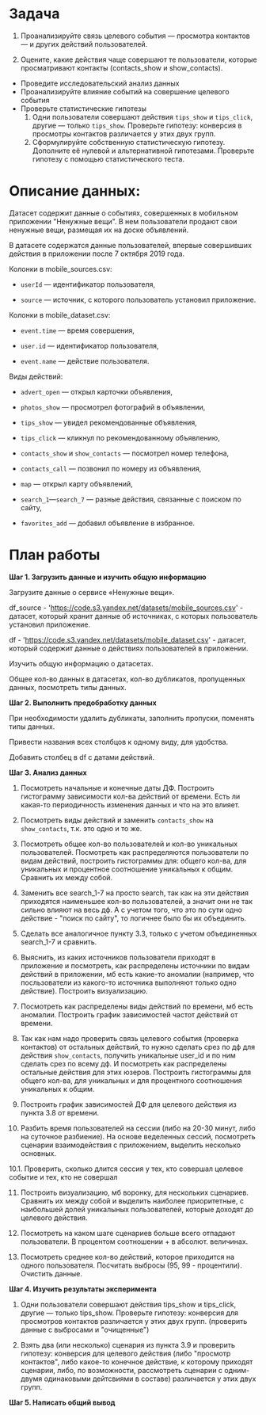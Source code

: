 # Задача

1. Проанализируйте связь целевого события — просмотра контактов — и других действий пользователей.

2. Оцените, какие действия чаще совершают те пользователи, которые просматривают контакты (contacts_show и show_contacts).

- Проведите исследовательский анализ данных
- Проанализируйте влияние событий на совершение целевого события
- Проверьте статистические гипотезы
    1. Одни пользователи совершают действия `tips_show` и `tips_click`, другие — только `tips_show`. Проверьте гипотезу: конверсия в просмотры контактов различается у этих двух групп.
    2. Сформулируйте собственную статистическую гипотезу. Дополните её нулевой и альтернативной гипотезами. Проверьте гипотезу с помощью статистического теста.
    
    
# Описание данных:

Датасет содержит данные о событиях, совершенных в мобильном приложении "Ненужные вещи". В нем пользователи продают свои ненужные вещи, размещая их на доске объявлений.

В датасете содержатся данные пользователей, впервые совершивших действия в приложении после 7 октября 2019 года.

Колонки в mobile_sources.csv: 

- `userId` — идентификатор пользователя,

- `source` — источник, с которого пользователь установил приложение.

Колонки в mobile_dataset.csv: 

- `event.time` — время совершения,

- `user.id` — идентификатор пользователя,

- `event.name` — действие пользователя.

Виды действий:

- `advert_open` — открыл карточки объявления,

- `photos_show` — просмотрел фотографий в объявлении,

- `tips_show` — увидел рекомендованные объявления,

- `tips_click` — кликнул по рекомендованному объявлению,

- `contacts_show` и `show_contacts` — посмотрел номер телефона,

- `contacts_call` — позвонил по номеру из объявления,

- `map` — открыл карту объявлений,

- `search_1`—`search_7` — разные действия, связанные с поиском по сайту,

- `favorites_add` — добавил объявление в избранное.


# План работы


 <b>Шаг 1. Загрузить данные и изучить общую информацию</b>

Загрузите данные о сервисе «Ненужные вещи».

df_source - 'https://code.s3.yandex.net/datasets/mobile_sources.csv' - датасет, который хранит данные об источниках, с которых пользователь установил приложение.

df - 'https://code.s3.yandex.net/datasets/mobile_dataset.csv' - датасет, который содержит данные о действиях пользователей в приложении. 

Изучить общую информацию о датасетах. 

Общее кол-во данных в датасетах, кол-во дубликатов, пропущенных данных, посмотреть типы данных.


 <b>Шаг 2.  Выполнить предобработку данных</b>

При необходимости удалить дубликаты, заполнить пропуски, поменять типы данных.  

Привести названия всех столбцов к одному виду, для удобства.

Добавить столбец в df с датами действий. 

 <b>Шаг 3. Анализ данных</b>

1. Посмотреть начальные и конечные даты ДФ. Построить гистограмму зависимости кол-ва действий от времени. Есть ли какая-то периодичность изменения данных и что на это влияет.


2. Посмотреть виды действий и заменить `contacts_show` на `show_contacts`, т.к. это одно и то же. 


3. Посмотреть общее кол-во пользователей и кол-во уникальных пользователей. Посмотреть как распределяются пользователи по видам действий, построить гистограммы для: общего кол-ва, для уникальных и процентное соотношение уникальных к общим. Сравнить их между собой. 


4. Заменить все search_1-7 на просто search, так как на эти действия приходятся наименьшее кол-во пользователей, а значит они не так сильно влияют на весь дф. А с учетом того, что это по сути одно действие - "поиск по сайту", то логичнее было бы их объединить.


5. Сделать все аналогичное пункту 3.3, только с учетом объединенных search_1-7 и сравнить.


6. Выяснить, из каких источников пользователи приходят в приложение и посмотреть, как распределены источники по видам действий в приложении, мб есть какие-то аномалии (например, что посльзователи из какого-то источника выполняют только одно действие). Построить визуализацию.


7. Посмотреть как распределены виды действий по времени, мб есть аномалии. Построить график зависимостей частот действий от времени.

  
8. Так как нам надо проверить связь целевого события (проверка контактов) от остальных действий, то нужно сделать срез по дф для действия `show_contacts`, получить уникальные user_id и по ним сделать срез по всему дф. И посмотреть как распределены остальные действия для этих юзеров. Построить гистограммы для общего кол-ва, для уникальных и для процентного соотношения уникальных к общим. 


9. Построить график зависимостей ДФ для целевого действия из пункта 3.8 от времени. 


10. Разбить время пользователей на сессии (либо на 20-30 минут, либо на суточное разбиение). На основе веделенных сессий, посмотреть сценарии взаимодействия с приложением, выделить несколько основных. 

10.1. Проверить, сколько длится сессия у тех, кто совершал целевое событие и тех, кто не совершал


11. Построить визуализацию, мб воронку, для нескольких сценариев. Сравнить их между собой и выделить наиболее приоритетные, с наибольшей долей уникалыных пользователей, которые доходят до целевого действия.


12. Посмотреть на каком шаге сценариев больше всего отпадают пользователи. В процентом соотношении + в абсолют. величинах. 


13. Посмотреть среднее кол-во действий, которое приходится на одного пользователя. Посчитать выбросы (95, 99 - процентили). Очистить данные.

<b>Шаг 4. Изучить результаты эксперимента</b>


 
1. Одни пользователи совершают действия tips_show и tips_click, другие — только tips_show. Проверьте гипотезу: конверсия для просмотров контактов различается у этих двух групп.
(проверить данные с выбросами и "очищенные")


2. Взять два (или несколько) сценария из пункта 3.9 и проверить гипотезу: конверсия для целевого действия (либо "просмотр контактов", либо какое-то конечное действие, к которому приходят сценарии, либо, по возможности, рассмотреть сценарии с одним-двумя одинаковыми дейтсвиями в составе) различается у этих двух групп.

<b>Шаг 5. Написать общий вывод</b> 
